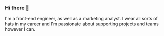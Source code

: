 ### Hi there 👋

I'm a front-end engineer, as well as a marketing analyst. I wear all sorts of hats in my career and I'm passionate about supporting projects and teams however I can. 
